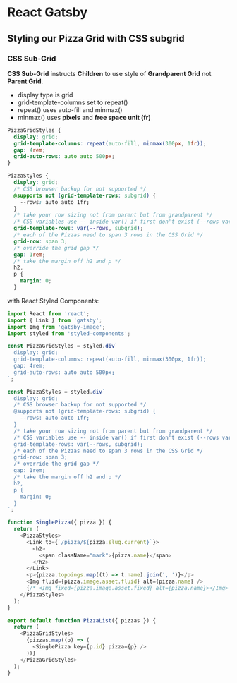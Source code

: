 # React Gatsby

## Styling our Pizza Grid with CSS subgrid

### CSS Sub-Grid

**CSS Sub-Grid** instructs **Children** to use style of **Grandparent Grid** not **Parent Grid**.

- display type is grid
- grid-template-columns set to repeat()
- repeat() uses auto-fill and minmax()
- minmax() uses **pixels** and **free space unit (fr)**


```css
PizzaGridStyles {
  display: grid;
  grid-template-columns: repeat(auto-fill, minmax(300px, 1fr));
  gap: 4rem;
  grid-auto-rows: auto auto 500px;
}

PizzaStyles {
  display: grid;
  /* CSS browser backup for not supported */
  @supports not (grid-template-rows: subgrid) {
    --rows: auto auto 1fr;
  }
  /* take your row sizing not from parent but from grandparent */
  /* CSS variables use -- inside var() if first don't exist (--rows variable) use second (subgrid) */
  grid-template-rows: var(--rows, subgrid);
  /* each of the Pizzas need to span 3 rows in the CSS Grid */
  grid-row: span 3;
  /* override the grid gap */
  gap: 1rem;
  /* take the margin off h2 and p */
  h2,
  p {
    margin: 0;
  }
```

with React Styled Components:

```javascript
import React from 'react';
import { Link } from 'gatsby';
import Img from 'gatsby-image';
import styled from 'styled-components';

const PizzaGridStyles = styled.div`
  display: grid;
  grid-template-columns: repeat(auto-fill, minmax(300px, 1fr));
  gap: 4rem;
  grid-auto-rows: auto auto 500px;
`;

const PizzaStyles = styled.div`
  display: grid;
  /* CSS browser backup for not supported */
  @supports not (grid-template-rows: subgrid) {
    --rows: auto auto 1fr;
  }
  /* take your row sizing not from parent but from grandparent */
  /* CSS variables use -- inside var() if first don't exist (--rows variable) use second (subgrid) */
  grid-template-rows: var(--rows, subgrid);
  /* each of the Pizzas need to span 3 rows in the CSS Grid */
  grid-row: span 3;
  /* override the grid gap */
  gap: 1rem;
  /* take the margin off h2 and p */
  h2,
  p {
    margin: 0;
  }
`;

function SinglePizza({ pizza }) {
  return (
    <PizzaStyles>
      <Link to={`/pizza/${pizza.slug.current}`}>
        <h2>
          <span className="mark">{pizza.name}</span>
        </h2>
      </Link>
      <p>{pizza.toppings.map((t) => t.name).join(', ')}</p>
      <Img fluid={pizza.image.asset.fluid} alt={pizza.name} />
      {/* <Img fixed={pizza.image.asset.fixed} alt={pizza.name}></Img> */}
    </PizzaStyles>
  );
}

export default function PizzaList({ pizzas }) {
  return (
    <PizzaGridStyles>
      {pizzas.map((p) => (
        <SinglePizza key={p.id} pizza={p} />
      ))}
    </PizzaGridStyles>
  );
}
```


